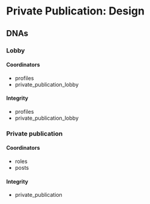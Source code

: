 # Private Publication: Design

## DNAs

### Lobby

#### Coordinators

- profiles
- private_publication_lobby

#### Integrity 

- profiles
- private_publication_lobby

### Private publication

#### Coordinators

- roles
- posts

#### Integrity

- private_publication